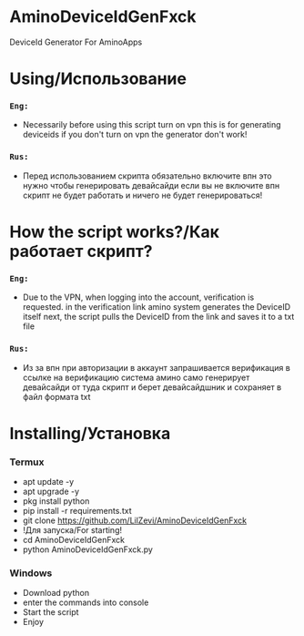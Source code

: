# AminoDeviceIdGenFxck
DeviceId Generator For AminoApps

# Using/Использование

### `Eng:`
- Necessarily before using this script turn on vpn this is for generating deviceids if you don't turn on vpn the generator don't work!

### `Rus:`
- Перед использованием скрипта обязательно включите впн это нужно чтобы генерировать девайсайди если вы не включите впн скрипт не будет работать и ничего не будет генерироваться!

# How the script works?/Как работает скрипт?

### `Eng:`
- Due to the VPN, when logging into the account, verification is requested. in the verification link amino system generates the DeviceID itself next, the script pulls the DeviceID from the link and saves it to a txt file

### `Rus:`
- Из за впн при авторизации в аккаунт запрашивается верификация в ссылке на верификацию система амино само генерирует девайсайди от туда скрипт и берет девайсайдшник и сохраняет в файл формата txt

# Installing/Установка

### Termux
- apt update -y
- apt upgrade -y
- pkg install python
- pip install -r requirements.txt
- git clone https://github.com/LilZevi/AminoDeviceIdGenFxck
- !Для запуска/For starting!
- cd AminoDeviceIdGenFxck
- python AminoDeviceIdGenFxck.py

### Windows
- Download python
- enter the commands into console 
- Start the script 
- Enjoy
